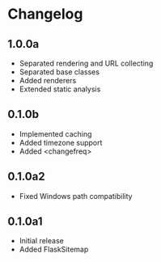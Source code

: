 # Changelog

## 1.0.0a
- Separated rendering and URL collecting
- Separated base classes
- Added renderers
- Extended static analysis

## 0.1.0b
- Implemented caching
- Added timezone support
- Added \<changefreq\>

## 0.1.0a2
- Fixed Windows path compatibility

## 0.1.0a1
- Initial release
- Added FlaskSitemap
